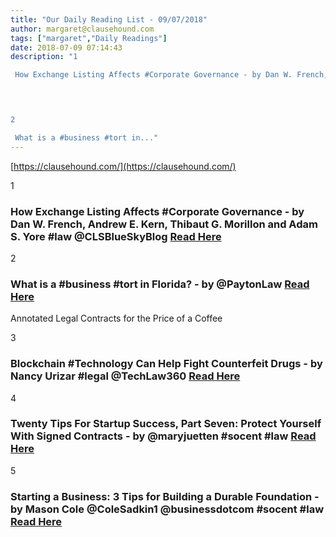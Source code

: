 ```yaml
---
title: "Our Daily Reading List - 09/07/2018"
author: margaret@clausehound.com
tags: ["margaret","Daily Readings"]
date: 2018-07-09 07:14:43
description: "1

 How Exchange Listing Affects #Corporate Governance - by Dan W. French, Andrew E. Kern, Thibaut G. Morillon and Adam S. Yore #law @CLSBlueSkyBlog Read Here

 


2

 What is a #business #tort in..."
---
```


[https://clausehound.com/](https://clausehound.com/)

1

###  How Exchange Listing Affects #Corporate Governance - by Dan W. French, Andrew E. Kern, Thibaut G. Morillon and Adam S. Yore #law @CLSBlueSkyBlog [Read Here](http://clsbluesky.law.columbia.edu/2018/06/25/how-exchange-listing-affects-corporate-governance/)

 

2

###  What is a #business #tort in Florida? - by @PaytonLaw  [Read Here](https://www.payton-law.com/blog/2018/06/what-is-a-business-tort-in-florida.shtml)

Annotated Legal Contracts
for the Price of a Coffee

3

###  Blockchain #Technology Can Help Fight Counterfeit Drugs - by Nancy Urizar #legal @TechLaw360 [Read Here](https://www.law360.com/technology/articles/1057471/blockchain-technology-can-help-fight-counterfeit-drugs)

 

4

###  Twenty Tips For Startup Success, Part Seven: Protect Yourself With Signed Contracts - by @maryjuetten #socent #law [Read Here](https://www.forbes.com/sites/maryjuetten/2018/06/12/twenty-tips-for-startup-success-part-seven-protect-yourself-with-signed-contracts/#2b3babfe613f)

 

5

###  Starting a Business: 3 Tips for Building a Durable Foundation - by Mason Cole @ColeSadkin1 @businessdotcom #socent #law [Read Here](https://www.business.com/articles/successful-business-foundation/)

 